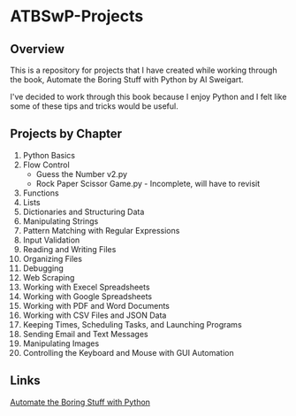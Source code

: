 # ATBSwP-Projects
## Overview
This is a repository for projects that I have created while working through the book, Automate the Boring Stuff with Python by Al Sweigart.

I've decided to work through this book because I enjoy Python and I felt like some of these tips and tricks would be useful.

## Projects by Chapter
1. Python Basics
2. Flow Control
    * Guess the Number v2.py
    * Rock Paper Scissor Game.py - Incomplete, will have to revisit
3. Functions
4. Lists
5. Dictionaries and Structuring Data
6. Manipulating Strings
7. Pattern Matching with Regular Expressions
8. Input Validation
9. Reading and Writing Files
10. Organizing Files
11. Debugging
12. Web Scraping
13. Working with Execel Spreadsheets
14. Working with Google Spreadsheets
15. Working with PDF and Word Documents
16. Working with CSV Files and JSON Data
17. Keeping Times, Scheduling Tasks, and Launching Programs
18. Sending Email and Text Messages 
19. Manipulating Images
20. Controlling the Keyboard and Mouse with GUI Automation
## Links
[Automate the Boring Stuff with Python](https://automatetheboringstuff.com/)
